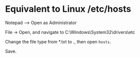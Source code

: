 # Equivalent to Linux /etc/hosts

Notepad --> Open as Administrator

File -> Open, and navigate to C:\Windows\System32\drivers\etc

Change the file type from *.txt to *.*, then open `hosts`.

Save.
